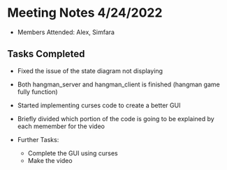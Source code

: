 # Meeting Notes 4/24/2022
+ Members Attended: Alex, Simfara

## Tasks Completed

+ Fixed the issue of the state diagram not displaying
+ Both hangman_server and hangman_client is finished (hangman game fully function)
+ Started implementing curses code to create a better GUI
+ Briefly divided which portion of the code is going to be explained by each memember for the video

+ Further Tasks:
    + Complete the GUI using curses
    + Make the video
    

